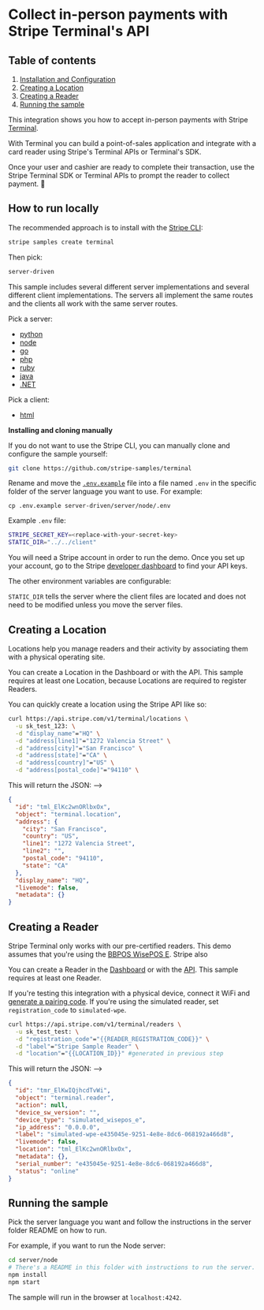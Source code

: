 # Collect in-person payments with Stripe Terminal's API

## Table of contents

1. [Installation and Configuration](#how-to-run-locally)
2. [Creating a Location](#creating-a-location)
3. [Creating a Reader](#creating-a-reader)
4. [Running the sample](#running-the-sample)

This integration shows you how to accept in-person payments with Stripe
[Terminal](https://stripe.com/docs/terminal).

With Terminal you can build a point-of-sales application and integrate with a card reader using Stripe's Terminal APIs or Terminal's SDK.

Once your user and cashier are ready to complete their transaction, use the Stripe Terminal SDK or Terminal APIs to prompt the reader to collect payment. 🥳

## How to run locally

The recommended approach is to install with the [Stripe CLI](https://stripe.com/docs/stripe-cli#install):

```sh
stripe samples create terminal
```

Then pick:

```sh
server-driven
```

This sample includes several different server implementations and several
different client implementations. The servers all implement the same routes and
the clients all work with the same server routes.

Pick a server:

- [python](./server/python)
- [node](./server/node)
- [go](./server/go)
- [php](./server/php)
- [ruby](./server/ruby)
- [java](./server/java)
- [.NET](./server/dotnet)

Pick a client:

- [html](./client)

**Installing and cloning manually**

If you do not want to use the Stripe CLI, you can manually clone and configure
the sample yourself:

```bash
git clone https://github.com/stripe-samples/terminal
```

Rename and move the [`.env.example`](.env.example) file into a file named
`.env` in the specific folder of the server language you want to use. For
example:

```
cp .env.example server-driven/server/node/.env
```

Example `.env` file:

```sh
STRIPE_SECRET_KEY=<replace-with-your-secret-key>
STATIC_DIR="../../client"
```

You will need a Stripe account in order to run the demo. Once you set up
your account, go to the Stripe [developer
dashboard](https://stripe.com/docs/development#api-keys) to find your API
keys.

The other environment variables are configurable:

`STATIC_DIR` tells the server where the client files are located and does
not need to be modified unless you move the server files.

## Creating a Location

Locations help you manage readers and their activity by associating them with a physical operating site.

You can create a Location in the Dashboard or with the API. This sample requires at least one Location, because Locations are required to register Readers.

You can quickly create a location using the Stripe API like so:

```sh
curl https://api.stripe.com/v1/terminal/locations \
  -u sk_test_123: \
  -d "display_name"="HQ" \
  -d "address[line1]"="1272 Valencia Street" \
  -d "address[city]"="San Francisco" \
  -d "address[state]"="CA" \
  -d "address[country]"="US" \
  -d "address[postal_code]"="94110" \
```

This will return the JSON: -->

```json
{
  "id": "tml_ElKc2wnORlbxOx",
  "object": "terminal.location",
  "address": {
    "city": "San Francisco",
    "country": "US",
    "line1": "1272 Valencia Street",
    "line2": "",
    "postal_code": "94110",
    "state": "CA"
  },
  "display_name": "HQ",
  "livemode": false,
  "metadata": {}
}
```

## Creating a Reader

Stripe Terminal only works with our pre-certified readers. This demo assumes that you're using the [BBPOS WisePOS E](https://stripe.com/docs/terminal/payments/setup-reader/bbpos-wisepad3). Stripe also

You can create a Reader in the [Dashboard](https://stripe.com/docs/terminal/payments/connect-reader?terminal-sdk-platform=js&reader-type=smart#register-in-the-dashboard) or with the [API](https://stripe.com/docs/terminal/payments/connect-reader?terminal-sdk-platform=js&reader-type=smart#register-using-the-api). This sample requires at least one Reader.

If you're testing this integration with a physical device, connect it WiFi and [generate a pairing code](https://stripe.com/docs/terminal/payments/connect-reader?terminal-sdk-platform=js&reader-type=smart#register-reader). If you're using the simulated reader, set `registration_code` to `simulated-wpe`.

```sh
curl https://api.stripe.com/v1/terminal/readers \
  -u sk_test_test: \
  -d "registration_code"="{{READER_REGISTRATION_CODE}}" \
  -d "label"="Stripe Sample Reader" \
  -d "location"="{{LOCATION_ID}}" #generated in previous step
```

This will return the JSON: -->

```json
{
  "id": "tmr_ElKwIQjhcdTvWi",
  "object": "terminal.reader",
  "action": null,
  "device_sw_version": "",
  "device_type": "simulated_wisepos_e",
  "ip_address": "0.0.0.0",
  "label": "simulated-wpe-e435045e-9251-4e8e-8dc6-068192a466d8",
  "livemode": false,
  "location": "tml_ElKc2wnORlbxOx",
  "metadata": {},
  "serial_number": "e435045e-9251-4e8e-8dc6-068192a466d8",
  "status": "online"
}
```

## Running the sample

Pick the server language you want and follow the instructions in the server
folder README on how to run.

For example, if you want to run the Node server:

```bash
cd server/node
# There's a README in this folder with instructions to run the server.
npm install
npm start
```

The sample will run in the browser at `localhost:4242`.
